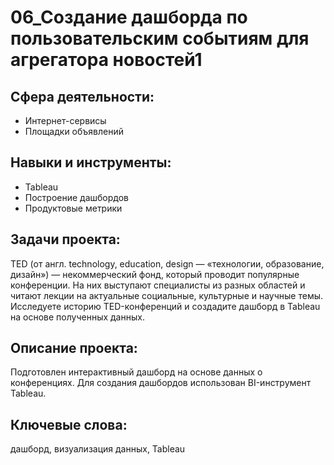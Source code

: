 # 06_Создание дашборда по пользовательским событиям для агрегатора новостей1
## Сфера деятельности:
- Интернет-сервисы
- Площадки объявлений
## Навыки и инструменты:
- Tableau
- Построение дашбордов
- Продуктовые метрики
## Задачи проекта:
TED (от англ. technology, education, design — «технологии, образование, дизайн») — некоммерческий фонд, который проводит популярные конференции. На них выступают специалисты из разных областей и читают лекции на актуальные социальные, культурные и научные темы. Исследуете историю TED-конференций и создадите дашборд в Tableau на основе полученных данных.
## Описание проекта:
Подготовлен интерактивный дашборд на основе данных о конференциях. Для создания дашбордов использован BI-инструмент Tableau.
## Ключевые слова:
дашборд, визуализация данных, Tableau
